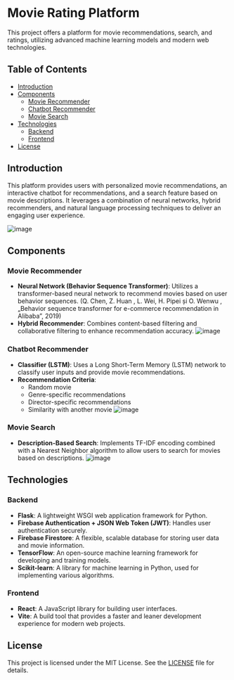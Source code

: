 
# Movie Rating Platform

This project offers a platform for movie recommendations, search, and ratings, utilizing advanced machine learning models and modern web technologies.

## Table of Contents

- [Introduction](#introduction)
- [Components](#components)
  - [Movie Recommender](#movie-recommender)
  - [Chatbot Recommender](#chatbot-recommender)
  - [Movie Search](#movie-search)
- [Technologies](#technologies)
  - [Backend](#backend)
  - [Frontend](#frontend)
- [License](#license)

## Introduction

This platform provides users with personalized movie recommendations, an interactive chatbot for recommendations, and a search feature based on movie descriptions. It leverages a combination of neural networks, hybrid recommenders, and natural language processing techniques to deliver an engaging user experience.

![image](https://github.com/user-attachments/assets/294ff717-852a-45aa-b70b-9dfebcde7b26)

## Components

### Movie Recommender

- **Neural Network (Behavior Sequence Transformer)**: Utilizes a transformer-based neural network to recommend movies based on user behavior sequences. (Q. Chen, Z. Huan , L. Wei, H. Pipei și O. Wenwu , „Behavior sequence transformer for 
e-commerce recommendation in Alibaba”, 2019)
- **Hybrid Recommender**: Combines content-based filtering and collaborative filtering to enhance recommendation accuracy.
![image](https://github.com/user-attachments/assets/9fd1e73b-82e5-49b5-93c7-dc8089d9e54e)
### Chatbot Recommender

- **Classifier (LSTM)**: Uses a Long Short-Term Memory (LSTM) network to classify user inputs and provide movie recommendations.
- **Recommendation Criteria**:
  - Random movie
  - Genre-specific recommendations
  - Director-specific recommendations
  - Similarity with another movie
![image](https://github.com/user-attachments/assets/ade557d3-4591-4825-b802-1295a901ffc4)

### Movie Search

- **Description-Based Search**: Implements TF-IDF encoding combined with a Nearest Neighbor algorithm to allow users to search for movies based on descriptions.
![image](https://github.com/user-attachments/assets/522d171a-3995-427d-8ed0-efea718416dd)
## Technologies

### Backend

- **Flask**: A lightweight WSGI web application framework for Python.
- **Firebase Authentication + JSON Web Token (JWT)**: Handles user authentication securely.
- **Firebase Firestore**: A flexible, scalable database for storing user data and movie information.
- **TensorFlow**: An open-source machine learning framework for developing and training models.
- **Scikit-learn**: A library for machine learning in Python, used for implementing various algorithms.

### Frontend

- **React**: A JavaScript library for building user interfaces.
- **Vite**: A build tool that provides a faster and leaner development experience for modern web projects.


## License

This project is licensed under the MIT License. See the [LICENSE](LICENSE) file for details.
